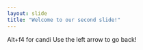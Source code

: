 ```yaml
---
layout: slide
title: "Welcome to our second slide!"
---
```

Alt+f4 for candi
Use the left arrow to go back!
